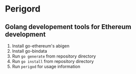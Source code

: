 # Perigord
## Golang developement tools for Ethereum development

1. Install go-ethereum's abigen
2. Install go-bindata
3. Run `go generate` from repository directory
4. Run `go install` from repository directory
5. Run `perigod` for usage information
